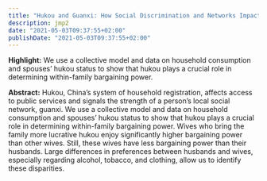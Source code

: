 ```yaml
---
title: "Hukou and Guanxi: How Social Discrimination and Networks Impact Intrahousehold Allocations in China (with Kevin Lang)"
description: jmp2
date: "2021-05-03T09:37:55+02:00"
publishDate: "2021-05-03T09:37:55+02:00"
---
```


<b>Highlight:</b> We use a collective model and data on household consumption and spouses’ hukou status to show that hukou plays a crucial role in determining within-family bargaining power.

<!--more-->

<b>Abstract:</b> Hukou, China’s system of household registration, affects access to public services and signals the strength of a person’s local social network, guanxi. We use a collective model and data on household consumption and spouses’ hukou status to show that hukou plays a crucial role in determining within-family bargaining power. Wives who bring the family more lucrative hukou enjoy significantly higher bargaining power than other wives. Still, these wives have less bargaining power than their husbands. Large differences in preferences between husbands and wives, especially regarding alcohol, tobacco, and clothing, allow us to identify these disparities.
